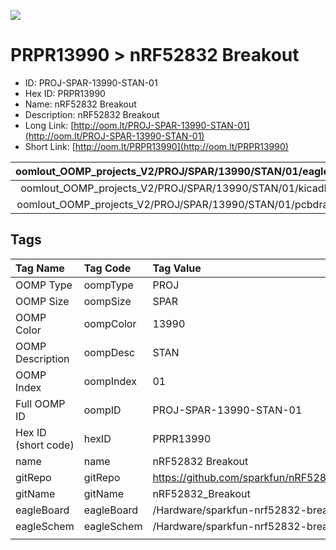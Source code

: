


  
![][im]
# PRPR13990 > nRF52832 Breakout

- ID: PROJ-SPAR-13990-STAN-01
- Hex ID: PRPR13990
- Name: nRF52832 Breakout
- Description: nRF52832 Breakout
- Long Link: [http://oom.lt/PROJ-SPAR-13990-STAN-01](http://oom.lt/PROJ-SPAR-13990-STAN-01)
- Short Link: [http://oom.lt/PRPR13990](http://oom.lt/PRPR13990)
  

|oomlout_OOMP_projects_V2/PROJ/SPAR/13990/STAN/01/eagleImage.png|oomlout_OOMP_projects_V2/PROJ/SPAR/13990/STAN/01/eagleSchemImage.png|oomlout_OOMP_projects_V2/PROJ/SPAR/13990/STAN/01/kicadPcb3dFront.png|oomlout_OOMP_projects_V2/PROJ/SPAR/13990/STAN/01/kicadPcb3dBack.png|
| :---: | :---: | :---: | :---: |
|oomlout_OOMP_projects_V2/PROJ/SPAR/13990/STAN/01/kicadPcb3d.png|oomlout_OOMP_projects_V2/PROJ/SPAR/13990/STAN/01/bomBack.png|oomlout_OOMP_projects_V2/PROJ/SPAR/13990/STAN/01/bomFront.png|oomlout_OOMP_projects_V2/PROJ/SPAR/13990/STAN/01/pcbdraw.svg|
|oomlout_OOMP_projects_V2/PROJ/SPAR/13990/STAN/01/pcbdrawBack.svg||||

## Tags
  

|Tag Name|Tag Code|Tag Value|
| :--- | :--- | :--- |
|OOMP Type|oompType|PROJ|
|OOMP Size|oompSize|SPAR|
|OOMP Color|oompColor|13990|
|OOMP Description|oompDesc|STAN|
|OOMP Index|oompIndex|01|
|Full OOMP ID|oompID|PROJ-SPAR-13990-STAN-01|
|Hex ID (short code)|hexID|PRPR13990|
|name|name|nRF52832 Breakout|
|gitRepo|gitRepo|https://github.com/sparkfun/nRF52832_Breakout|
|gitName|gitName|nRF52832_Breakout|
|eagleBoard|eagleBoard|/Hardware/sparkfun-nrf52832-breakout.brd|
|eagleSchem|eagleSchem|/Hardware/sparkfun-nrf52832-breakout.sch|
||||



[im]: PROJ/SPAR/13990/STAN/01/kicadPcb3d_450.png
